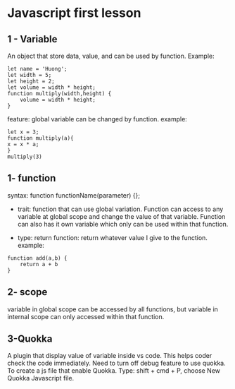# Javascript first lesson

## 1 - Variable
An object that store data, value, and can be used by function. Example:

~~~
let name = 'Huong';
let width = 5;
let height = 2;
let volume = width * height;
function multiply(width,height) {
    volume = width * height;
} 
~~~

feature: global variable can be changed by function.
example:
~~~
let x = 3;
function multiply(a){
x = x * a;
}
multiply(3)
~~~

## 1- function
syntax: function functionName(parameter) {};

* trait: function that can use global variation. Function can access to any variable at global scope and change the value of that variable. Function can also has it own variable which only can be used within that function.

* type: return function: return whatever value I give to the function. example: 
```
function add(a,b) {
    return a + b
} 
```

## 2- scope
variable in global scope can be accessed by all functions, but variable in internal scope can only accessed within that function.

## 3-Quokka
A plugin that display value of variable inside vs code. This helps coder check the code immediately. Need to turn off debug feature to use quokka. To create a js file that enable Quokka. Type: shift + cmd + P, choose New Quokka Javascript file.


